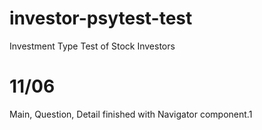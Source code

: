 # investor-psytest-test
Investment Type Test of Stock Investors


# 11/06
Main, Question, Detail finished with Navigator component.1